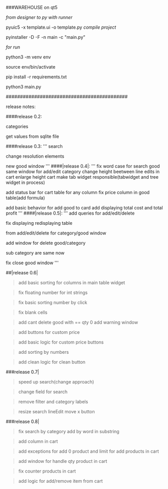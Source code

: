 ###WAREHOUSE on qt5

*from designer to py with runner*

 pyuic5 -x template.ui -o template.py
*compile project*

pyinstaller -D -F -n main -c "main.py"

*for run*

python3 -m venv env 

source env/bin/activate

pip install -r requirements.txt

python3 main.py

###########################################

release notes:

####release 0.2:

categories 

get values from sqlite file


####release 0.3:
'''
search 

change resolution elements

new good window
'''
####|release 0.4|:
'''
fix word case for search good same window for add/edit category change height beetween line 
edits in cart enlarge height cart make tab widget responsible(tabwidget and tree widget in process)

add status bar for cart table for any column fix price column in good table(add formula)

add basic behavior for add good to card add displaying total cost and total profit
'''
####|release 0.5|:
'''
add queries for add/edit/delete 

fix displaying redisplaying table

from add/edit/delete for category/good window

add window for delete good/category

sub category are same now

fix close good window
'''

##|release 0.6|

>add basic sorting for columns in main table widget

>fix floating number for int strings

>fix basic sorting number by click

>fix blank cells

>add cant delete good  with == qty 0 add warning window

>add buttons for custom price

>add basic logic for custom price buttons

>add sorting by numbers

>add clean logic for clean button

###release 0.7|

>speed up search(change approach)

>change field for search

>remove filter and category labels

>resize search lineEdit move x button

###release 0.8|

>fix search by category add by word in substring

>add column in cart

>add exceptions for add 0 product and limit for add products in cart

>add window for handle qty product in cart

>fix counter products in cart

>add logic for add/remove item from cart

